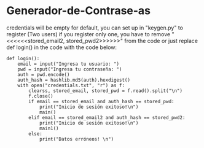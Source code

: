 # Generador-de-Contrase-as

credentials will be empty for default, you can set up in "keygen.py" 
to register (Two users) if you register only one, you have to remove "<<<<<<stored_email2, stored_pwd2>>>>>>" from the code or just replace def login() in the code with the code below:


    def login():
        email = input("Ingresa tu usuario: ")
        pwd = input("Ingresa tu contraseña: ")
        auth = pwd.encode()
        auth_hash = hashlib.md5(auth).hexdigest()
        with open("credentials.txt", "r") as f:
            clearss, stored_email, stored_pwd = f.read().split("\n")
            f.close()
            if email == stored_email and auth_hash == stored_pwd:
                print("Inicio de sesión exitoso!\n")
                main()
            elif email == stored_email2 and auth_hash == stored_pwd2:
                print("Inicio de sesión exitoso!\n")
                main1()
            else:
                print("Datos erróneos! \n")
